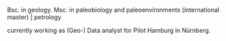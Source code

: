 Bsc. in geology. 
Msc. in paleobiology and paleoenvironments (international master) | petrology

currently working as (Geo-) Data analyst for Pilot Hamburg in Nürnberg.

<!---
LutraphobicOtter/LutraphobicOtter is a ✨ special ✨ repository because its `README.md` (this file) appears on your GitHub profile.
You can click the Preview link to take a look at your changes.
--->
